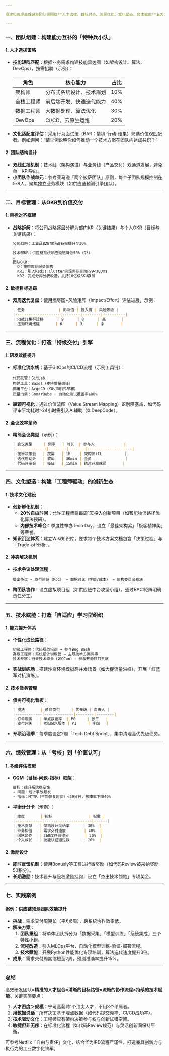 ```yaml
---

组建和管理高效研发团队需围绕**人才选拔、目标对齐、流程优化、文化塑造、技术赋能**五大核心维度展开。以下是系统化的实践方案，中大型企业场景的落地策略：

---
```


### **一、团队组建：构建能力互补的「特种兵小队」**
#### **1. 人才选拔策略**
- **技能矩阵匹配**：根据业务需求构建技能雷达图（如架构设计、算法、DevOps），按需招聘（示例）：

  | 角色       | 核心能力                  | 占比  |
  |------------|--------------------------|-------|
  | 架构师     | 分布式系统设计、技术规划    | 10%   |
  | 全栈工程师 | 前后端开发、快速迭代能力    | 40%   |
  | 数据工程师 | 大数据处理、算法优化        | 30%   |
  | DevOps     | CI/CD、云原生运维          | 20%   |

- **文化适配度评估**：采用行为面试法（BAR：情境-行动-结果）筛选价值观匹配者。例如询问：“请举例说明你如何推动一个技术方案在团队内达成共识？”

#### **2. 团队结构设计**
- **双线汇报机制**：技术线（架构演进）与业务线（产品交付）双通道发展，避免单一KPI导向。
- **小团队作战单元**：参考亚马逊「两个披萨团队」原则，每个子团队规模控制在5-8人，聚焦独立业务模块（如供应链预测引擎团队）。

---

### **二、目标管理：从OKR到价值交付**
#### **1. 目标对齐框架**
- **战略拆解**：将公司战略逐层分解为部门KR（关键结果）与个人OKR（目标与关键结果）：
  ```markdown
  公司战略：工业品B2B市场占有率提升至30%
  ↓
  技术部KR：供应链系统响应延迟降低50%（Q3）
  ↓
  团队OKR：  
    O：重构库存服务架构  
    KR1：引入Redis Cluster实现库存查询P99<100ms  
    KR2：完成分库分表改造，支持10亿级SKU存储
  ```

#### **2. 敏捷目标追踪**
- **双周迭代复盘**：使用燃尽图+风险矩阵（Impact/Effort）评估进展，示例：
  ```markdown
  | 任务               | 影响值 | 投入度 | 风险等级 |
  |--------------------|--------|--------|----------|
  | Redis集群迁移      | 9      | 8      | 高       |
  | 压测环境搭建       | 6      | 3      | 中       |
  ```

---

### **三、流程优化：打造「持续交付」引擎**
#### **1. 研发效能提升**
- **标准化流水线**：基于GitOps的CI/CD流程（示例工具链）：
  ```
  代码托管：GitLab  
  构建工具：Bazel（支持增量编译）  
  部署平台：ArgoCD（K8s声明式部署）  
  质量门禁：SonarQube + 自动化测试覆盖率≥80%
  ```
- **瓶颈可视化**：通过价值流图（Value Stream Mapping）识别阻塞点，如代码评审平均耗时>24小时需引入AI辅助（如DeepCode）。

#### **2. 会议效率革命**
- **精简会议类型**（示例）：
  ```markdown
  | 会议类型     | 频率   | 时长  | 参与人             |
  |--------------|--------|-------|--------------------|
  | 技术决策会   | 按需   | 1h    | 架构师+TL          |
  | 迭代启动会   | 双周   | 30min | 全员               |
  | 代码评审会   | 每日   | 15min | 结对开发成员       |
  ```

---

### **四、文化塑造：构建「工程师驱动」的创新生态**
#### **1. 技术文化建设**
- **创新孵化机制**：
    - **20%自由时间**：允许工程师将每周1天投入创新项目（如智能物流路径优化算法预研）。
    - **内部技术峰会**：季度性举办Tech Day，设立「最佳架构奖」「极客精神奖」等荣誉。
- **知识沉淀体系**：建立Wiki知识库，要求每个技术方案文档包含「决策过程」与「Trade-off分析」。

#### **2. 冲突解决机制**
- **技术争议处理流程**：
  ```
  提出争议 → 原型验证（PoC） → 数据对比（性能/成本） → 架构委员会裁决
  ```
- **跨团队协作**：设立虚拟项目组（如供应链中台攻坚小组），通过RACI矩阵明确责任分工。

---

### **五、技术赋能：打造「自适应」学习型组织**
#### **1. 能力提升体系**
- **个性化成长路径**：
  ```markdown
  初级工程师：代码规范培训 → 参与Bug Bash  
  高级工程师：系统设计训练营 → 主导技术方案评审  
  技术专家：行业技术峰会（如QCon）→ 参与开源项目贡献
  ```
- **实战训练场**：搭建沙盒环境模拟高并发场景（如大促流量洪峰），开展「红蓝军对抗演练」。

#### **2. 技术债务管理**
- **债务可视化看板**：
  ```markdown
  | 模块       | 债务类型     | 优先级 | 负责人 |
  |------------|-------------|--------|--------|
  | 订单服务   | 单点数据库  | P0     | 张三   |
  | 支付网关   | 老旧SDK版本 | P1     | 李四   |
  ```
- **专项治理季**：每季度设定2周「Tech Debt Sprint」，集中清理高优先级债务。

---

### **六、绩效管理：从「考核」到「价值认可」**
#### **1. 多维评估模型**
- **GQM（目标-问题-指标）框架**：
  ```markdown
  目标：提升系统稳定性  
  → 问题：线上事故频发  
  → 指标：MTTR（平均恢复时间）<30分钟，故障率下降40%
  ```
- **平衡计分卡**（示例）：
  ```markdown
  | 维度       | 指标                | 权重 |
  |------------|---------------------|------|
  | 技术贡献   | 架构设计采纳率      | 30%  |
  | 业务价值   | 需求交付速度        | 40%  |
  | 团队协作   | 360度评价得分       | 20%  |
  | 个人成长   | 技能认证通过数      | 10%  |
  ```

#### **2. 激励设计**
- **即时反馈机制**：使用Bonusly等工具进行微奖励（如代码Review被采纳奖励50积分）。
- **长期激励**：技术晋升与股权激励挂钩，设立「杰出技术领袖」专项奖金。

---

### **七、实践案例**
#### **案例：供应链预测团队效能提升**
- **挑战**：需求交付周期长（平均6周），跨系统协作效率低。
- **解决方案**：
    1. **团队重组**：将单体团队拆分为「数据采集」「模型训练」「系统集成」三个特性小组。
    2. **流程改造**：引入MLOps平台，自动化模型训练-验证-部署流程。
    3. **技术赋能**：开展Python性能优化专项培训，算法迭代速度提升3倍。
- **成果**：需求交付周期缩短至2周，预测准确率提升15%。

---

### **总结**
高效研发团队=**精准的人才组合×清晰的目标路径×流畅的协作流程×持续的技术赋能**。关键实施要点：
1. **人才密度＞规模**：宁可高薪聘1个顶尖人才，不用3个平庸者。
2. **用数据说话**：所有决策基于埋点数据（如代码提交频率、CI/CD成功率）。
3. **技术驱动文化**：工程师应有架构决策参与权与创新试错空间。
4. **敏捷但非无序**：在标准化流程（如代码Review规范）与灵活创新间保持平衡。

可参考Netflix「自由与责任」文化，结合华为IPD流程严谨性，打造兼具创新力与执行力的工业数字化铁军。
